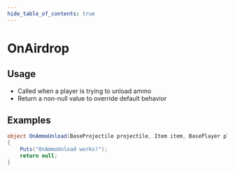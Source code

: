 ```yaml
---
hide_table_of_contents: true
---
```


# OnAirdrop

## Usage

* Called when a player is trying to unload ammo
* Return a non-null value to override default behavior

## Examples

```csharp title=""
object OnAmmoUnload(BaseProjectile projectile, Item item, BasePlayer player)
{
    Puts("OnAmmoUnload works!");
    return null;
}
```
